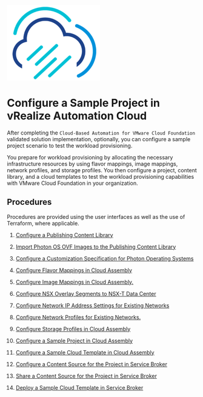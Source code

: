 ![Rainpole](../images/icon-rainpole.png)

# Configure a Sample Project in vRealize Automation Cloud

After completing the `Cloud-Based Automation for VMware Cloud Foundation` validated solution implementation, optionally, you can configure a sample project scenario to test the workload provisioning.

You prepare for workload provisioning by allocating the necessary infrastructure resources by using flavor mappings, image mappings, network profiles, and storage profiles. You then configure a project, content library, and a cloud templates to test the workload provisioning capabilities with VMware Cloud Foundation in your organization.

## Procedures

Procedures are provided using the user interfaces as well as the use of Terraform, where applicable.

1. [Configure a Publishing Content Library](1-configure-content-libraries.md)

2. [Import Photon OS OVF Images to the Publishing Content Library](2-import-photon-template.md)

3. [Configure a Customization Specification for Photon Operating Systems](3-configure-custom-specs.md)

4. [Configure Flavor Mappings in Cloud Assembly](4-configure-flavour-mappings.md)

5. [Configure Image Mappings in Cloud Assembly.](5-configure-image-mappings.md)

6. [Configure NSX Overlay Segments to NSX-T Data Center](6-configure-nsx-segements.md)

7. [Configure Network IP Address Settings for Existing Networks](7-configure-segment-networking.md)

8. [Configure Network Profiles for Existing Networks.](8-configure-network-profile.md)

9.  [Configure Storage Profiles in Cloud Assembly](9-configure-storage-profile.md)

10. [Configure a Sample Project in Cloud Assembly](10-configure-project.md)

11. [Configure a Sample Cloud Template in Cloud Assembly](11-configure-cloud-template.md)

12. [Configure a Content Source for the Project in Service Broker](12-configure-content-source.md)

13. [Share a Content Source for the Project in Service Broker](13-configure-content-policy.md)

14. [Deploy a Sample Cloud Template in Service Broker](14-deploy-cloud-template.md)
